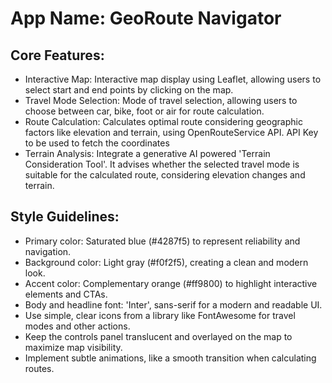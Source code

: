 # **App Name**: GeoRoute Navigator

## Core Features:

- Interactive Map: Interactive map display using Leaflet, allowing users to select start and end points by clicking on the map.
- Travel Mode Selection: Mode of travel selection, allowing users to choose between car, bike, foot or air for route calculation.
- Route Calculation: Calculates optimal route considering geographic factors like elevation and terrain, using OpenRouteService API. API Key to be used to fetch the coordinates
- Terrain Analysis: Integrate a generative AI powered 'Terrain Consideration Tool'. It advises whether the selected travel mode is suitable for the calculated route, considering elevation changes and terrain. 

## Style Guidelines:

- Primary color: Saturated blue (#4287f5) to represent reliability and navigation.
- Background color: Light gray (#f0f2f5), creating a clean and modern look.
- Accent color: Complementary orange (#ff9800) to highlight interactive elements and CTAs.
- Body and headline font: 'Inter', sans-serif for a modern and readable UI.
- Use simple, clear icons from a library like FontAwesome for travel modes and other actions.
- Keep the controls panel translucent and overlayed on the map to maximize map visibility.
- Implement subtle animations, like a smooth transition when calculating routes.